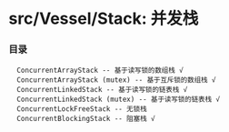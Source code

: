 # src/Vessel/Stack: 并发栈


### 目录

```
  ConcurrentArrayStack -- 基于读写锁的数组栈 √
  ConcurrentArrayStack (mutex) -- 基于互斥锁的数组栈 √
  ConcurrentLinkedStack -- 基于读写锁的链表栈 √
  ConcurrentLinkedStack (mutex) -- 基于读写锁的链表栈 √
  ConcurrentLockFreeStack -- 无锁栈 
  ConcurrentBlockingStack -- 阻塞栈 √
```

